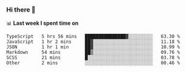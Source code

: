 ### Hi there 👋

<!--
**DBvc/DBvc** is a ✨ _special_ ✨ repository because its `README.md` (this file) appears on your GitHub profile.

Here are some ideas to get you started:

- 🔭 I’m currently working on ...
- 🌱 I’m currently learning ...
- 👯 I’m looking to collaborate on ...
- 🤔 I’m looking for help with ...
- 💬 Ask me about ...
- 📫 How to reach me: ...
- 😄 Pronouns: ...
- ⚡ Fun fact: ...
-->

📊 **Last week I spent time on**
<!--START_SECTION:waka-->

```text
TypeScript   5 hrs 56 mins   ███████████████▓░░░░░░░░░   63.30 %
JavaScript   1 hr 2 mins     ██▓░░░░░░░░░░░░░░░░░░░░░░   11.18 %
JSON         1 hr 1 min      ██▓░░░░░░░░░░░░░░░░░░░░░░   10.99 %
Markdown     54 mins         ██▒░░░░░░░░░░░░░░░░░░░░░░   09.76 %
SCSS         21 mins         █░░░░░░░░░░░░░░░░░░░░░░░░   03.78 %
Other        2 mins          ░░░░░░░░░░░░░░░░░░░░░░░░░   00.46 %
```

<!--END_SECTION:waka-->
